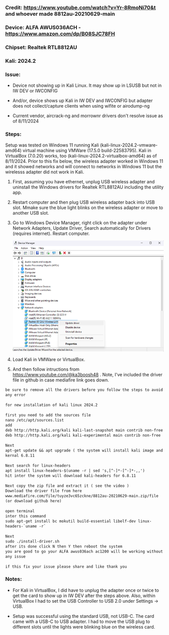 ### Credit: https://www.youtube.com/watch?v=Yr-8RmoNi70&t and whoever made 8812au-20210629-main

### Device: ALFA AWUS036ACH - https://www.amazon.com/dp/B08SJC78FH

### Chipset: Realtek RTL8812AU 

### Kali: 2024.2

### Issue: 
  * Device not showing up in Kali Linux. It may show up in LSUSB but not in IW DEV or IWCONFIG
    
  * And/or, device shows up Kali in IW DEV and IWCONFIG but adapter does not collect/capture clients when using wifite or airodump-ng
    
  * Current vendor, aircrack-ng and morrownr drivers don't resolve issue as of 8/11/2024

### Steps: 
Setup was tested on Windows 11 running Kali (kali-linux-2024.2-vmware-amd64) virtual machine using VMWare (17.5.0 build-22583795). Kali in VirtualBox (7.0.20) works, too (kali-linux-2024.2-virtualbox-amd64) as of 8/11/2024. 
Prior to this fix below, the wireless adapter worked in Windows 11 and it showed networks and will connect to networks in Windows 11 but the wirelesss adapter did not work in Kali.

1. First, assuming you have ethernet, unplug USB wireless adapter and uninstall the Windows drivers for Realtek RTL8812AU including the utility app.
   
2. Restart computer and then plug USB wireless adapter back into USB slot. Mmake sure the blue light blinks on the wireless adapter or move to another USB slot.

3. Go to Windows Device Manager, right click on the adapter under Network Adapters, Update Driver, Search automatically for Drivers (requires internet). Restart computer.

   ![pray](https://raw.githubusercontent.com/niceguy4/8812au-20210629/main/device_manager.png)

4. Load Kali in VMWare or VirtualBox.

5. And then follow intructions from https://www.youtube.com/@ka3boosh48 . Note, I've included the driver file in github in case mediafire link goes down.

```
be sure to remove all the drivers before you follow the steps to avoid any error 

for new installation of kali linux 2024.2

first you need to add the sources file
nano /etc/apt/sources.list
add
deb http://http.kali.org/kali kali-last-snapshot main contrib non-free
deb http://http.kali.org/kali kali-experimental main contrib non-free

Next
apt-get update && apt upgrade ( the system will install kali image and kernal 6.8.11

Next search for linux-headers
apt install linux-headers-$(uname -r | sed 's,[^-]*-[^-]*-,,')
hit inter the system will download kali-headers for 6.8.11

Next copy the zip file and extract it ( see the video )
Download the driver file from here
www.mediafire.com/file/tuyze3vc65zckne/8812au-20210629-main.zip/file (or download github here)

open terminal 
inter this command 
sudo apt-get install bc mokutil build-essential libelf-dev linux-headers-`uname -r`

Next 
sudo ./install-driver.sh
after its done click N then Y then reboot the system 
you are good to go your ALFA awus036ach ac1200 will be working without any issue 

if this fix your issue please share and like thank you
```
### Notes:

* For Kali in VirtualBox, I did have to unplug the adapter once or twice to get the card to show up in IW DEV after the steps above. Also, within VirtualBox I had to set the USB Controller to USB 2.0 under Settings -> USB. 

* Setup was successful using the standard USB, not USB-C. The card came with a USB-C to USB adapter. I had to move the USB plug to different slots until the lights were blinking blue on the wireless card.

